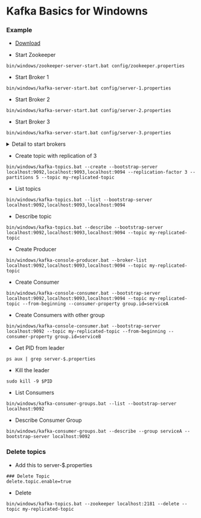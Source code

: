 # Kafka Basics for Windowns

### Example

* [Download](https://www.apache.org/dyn/closer.cgi?path=/kafka/2.3.0/kafka_2.12-2.3.0.tgz)

* Start Zookeeper

```
bin/windows/zookeeper-server-start.bat config/zookeeper.properties
```

* Start Broker 1

```
bin/windows/kafka-server-start.bat config/server-1.properties
```

* Start Broker 2

```
bin/windows/kafka-server-start.bat config/server-2.properties
```

* Start Broker 3

```
bin/windows/kafka-server-start.bat config/server-3.properties
```

<details>
  <summary>Detail to start brokers</summary>
  
  Change `broker.id=${id}`, `listeners=PLAINTEXT://:${port}`, `log.dirs=/tmp/kafka-logs-${id}` at `server.properties` to a different number for each broker. 
</details>

* Create topic with replication of 3

```
bin/windows/kafka-topics.bat --create --bootstrap-server localhost:9092,localhost:9093,localhost:9094 --replication-factor 3 --partitions 5 --topic my-replicated-topic
```

* List topics

```
bin/windows/kafka-topics.bat --list --bootstrap-server localhost:9092,localhost:9093,localhost:9094
```

* Describe topic

```
bin/windows/kafka-topics.bat --describe --bootstrap-server localhost:9092,localhost:9093,localhost:9094 --topic my-replicated-topic
```

* Create Producer

```
bin/windows/kafka-console-producer.bat --broker-list localhost:9092,localhost:9093,localhost:9094 --topic my-replicated-topic
```

* Create Consumer

```
bin/windows/kafka-console-consumer.bat --bootstrap-server localhost:9092,localhost:9093,localhost:9094 --topic my-replicated-topic --from-beginning --consumer-property group.id=serviceA
```

* Create Consumers with other group

```
bin/windows/kafka-console-consumer.bat --bootstrap-server localhost:9092 --topic my-replicated-topic --from-beginning --consumer-property group.id=serviceB
```

* Get PID from leader

```
ps aux | grep server-$.properties
```

* Kill the leader

```
sudo kill -9 $PID
```

* List Consumers

```
bin/windows/kafka-consumer-groups.bat --list --bootstrap-server localhost:9092
```

* Describe Consumer Group

```
bin/windows/kafka-consumer-groups.bat --describe --group serviceA --bootstrap-server localhost:9092
```

### Delete topics

* Add this to server-$.properties

```
### Delete Topic
delete.topic.enable=true
```
* Delete

```
bin/windows/kafka-topics.bat --zookeeper localhost:2181 --delete --topic my-replicated-topic
```
